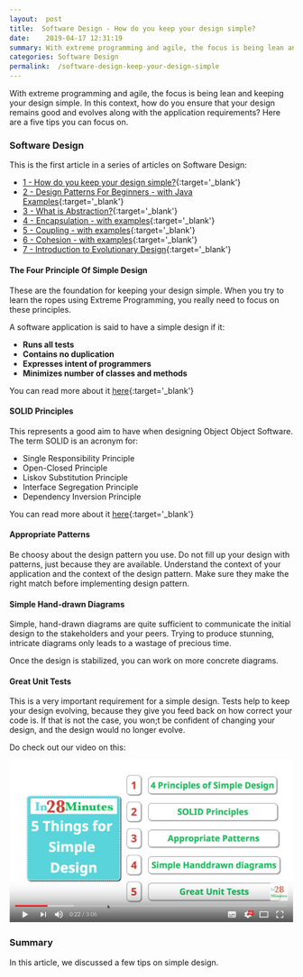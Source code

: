 ```yaml
---
layout:  post
title:  Software Design - How do you keep your design simple?
date:    2019-04-17 12:31:19
summary: With extreme programming and agile, the focus is being lean and keeping your design simple. In this context, how do you ensure that your design remains good and evolves along with the application requirements? Here are a five tips you can focus on.
categories: Software Design
permalink:  /software-design-keep-your-design-simple
---
```


With extreme programming and agile, the focus is being lean and keeping your design simple. In this context, how do you ensure that your design remains good and evolves along with the application requirements? Here are a five tips you can focus on.

### Software Design

This is the first article in a series of articles on Software Design:

- [1 - How do you keep your design simple?](/software-design-keep-your-design-simple){:target='_blank'}
- [2 - Design Patterns For Beginners - with Java Examples](/design-patterns-for-beginners-with-java-examples){:target='_blank'}
- [3 - What is Abstraction?](/software-design-what-is-abstraction){:target='_blank'}
- [4 - Encapsulation - with examples](/software-design-encapsulation-with-examples){:target='_blank'}
- [5 - Coupling - with examples](/software-design-coupling-with-examples){:target='_blank'}
- [6 - Cohesion - with examples](/software-design-cohesion-with-examples){:target='_blank'}
- [7 - Introduction to Evolutionary Design](/software-design-introduction-to-evolutionary-design){:target='_blank'}



#### The Four Principle Of Simple Design

These are the foundation for keeping your design simple. When you try to learn the ropes using Extreme Programming, you really need to focus on these principles. 

A software application is said to have a simple design if it:
* **Runs all tests**
* **Contains no duplication**
* **Expresses intent of programmers**
* **Minimizes number of classes and methods**

You can read more about it [here](/four-principles-of-simple-design){:target='_blank'}

#### SOLID Principles

This represents a good aim to have when designing Object Object Software. The term SOLID is an acronym for:

* Single Responsibility Principle
* Open-Closed Principle
* Liskov Substitution Principle
* Interface Segregation Principle
* Dependency Inversion Principle

You can read more about it [here](/software-design-solid-principles){:target='_blank'}

#### Appropriate Patterns

Be choosy about the design pattern you use. Do not fill up your design with patterns, just because they are available. Understand the context of your application and the context of the design pattern. Make sure they make the right match before implementing design pattern.

#### Simple Hand-drawn Diagrams

Simple, hand-drawn diagrams are quite sufficient to communicate the initial design to the stakeholders and your peers. Trying to produce stunning, intricate diagrams only leads to a wastage of precious time. 

Once the design is stabilized, you can work on more concrete diagrams.

#### Great Unit Tests

This is a very important requirement for a simple design. Tests help to keep your design evolving, because they give you feed back on how correct your code is. If that is not the case, you won;t be confident of changing your design, and  the design would no longer evolve.

Do check out our video on this:

[![image info](/images/Capture-016-01.png)](https://www.youtube.com/watch?v=pjDphh9OBVk)   

### Summary

In this article, we discussed a few tips on simple design.